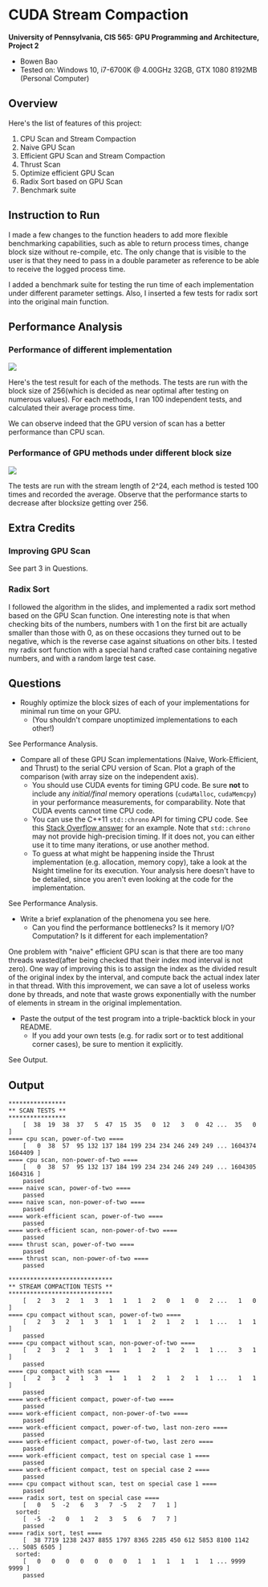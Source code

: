 CUDA Stream Compaction
======================

**University of Pennsylvania, CIS 565: GPU Programming and Architecture, Project 2**

* Bowen Bao
* Tested on: Windows 10, i7-6700K @ 4.00GHz 32GB, GTX 1080 8192MB (Personal Computer)

## Overview

Here's the list of features of this project:

1. CPU Scan and Stream Compaction
2. Naive GPU Scan
3. Efficient GPU Scan and Stream Compaction
4. Thrust Scan
5. Optimize efficient GPU Scan
6. Radix Sort based on GPU Scan
7. Benchmark suite

## Instruction to Run

I made a few changes to the function headers to add more flexible benchmarking capabilities, such as able to return process times, change block size without re-compile, etc. The only change that is visible to the user is that they need to pass in a double parameter as reference to be able to receive the logged process time. 

I added a benchmark suite for testing the run time of each implementation under different parameter settings. Also, I inserted a few tests for radix sort into the original main function.

## Performance Analysis
### Performance of different implementation

![](/image/process_time.png)

Here's the test result for each of the methods. The tests are run with the block size of 256(which is decided as near optimal after testing on numerous values). For each methods, I ran 100 independent tests, and calculated their average process time.

We can observe indeed that the GPU version of scan has a better performance than CPU scan. 

### Performance of GPU methods under different block size

![](/image/process_time_blocksize.png)

The tests are run with the stream length of 2^24, each method is tested 100 times and recorded the average. Observe that the performance starts to decrease after blocksize getting over 256. 

## Extra Credits
### Improving GPU Scan
See part 3 in Questions.

### Radix Sort
I followed the algorithm in the slides, and implemented a radix sort method based on the GPU Scan function. One interesting note is that when checking bits of the numbers, numbers with 1 on the first bit are actually smaller than those with 0, as on these occasions they turned out to be negative, which is the reverse case against situations on other bits. I tested my radix sort function with a special hand crafted case containing negative numbers, and with a random large test case.

## Questions
* Roughly optimize the block sizes of each of your implementations for minimal
  run time on your GPU.
  * (You shouldn't compare unoptimized implementations to each other!)

See Performance Analysis.

* Compare all of these GPU Scan implementations (Naive, Work-Efficient, and
  Thrust) to the serial CPU version of Scan. Plot a graph of the comparison
  (with array size on the independent axis).
  * You should use CUDA events for timing GPU code. Be sure **not** to include
    any *initial/final* memory operations (`cudaMalloc`, `cudaMemcpy`) in your
    performance measurements, for comparability. Note that CUDA events cannot
    time CPU code.
  * You can use the C++11 `std::chrono` API for timing CPU code. See this
    [Stack Overflow answer](http://stackoverflow.com/a/23000049) for an example.
    Note that `std::chrono` may not provide high-precision timing. If it does
    not, you can either use it to time many iterations, or use another method.
  * To guess at what might be happening inside the Thrust implementation (e.g.
    allocation, memory copy), take a look at the Nsight timeline for its
    execution. Your analysis here doesn't have to be detailed, since you aren't
    even looking at the code for the implementation.

See Performance Analysis.

* Write a brief explanation of the phenomena you see here.
  * Can you find the performance bottlenecks? Is it memory I/O? Computation? Is
    it different for each implementation?

One problem with "naive" efficient GPU scan is that there are too many threads wasted(after being checked that their index mod interval is not zero). One way of improving this is to assign the index as the divided result of the original index by the interval, and compute back the actual index later in that thread. With this improvement, we can save a lot of useless works done by threads, and note that waste grows exponentially with the number of elements in stream in the original implementation.

* Paste the output of the test program into a triple-backtick block in your
  README.
  * If you add your own tests (e.g. for radix sort or to test additional corner
    cases), be sure to mention it explicitly.

See Output.

## Output

	****************
	** SCAN TESTS **
	****************
	    [  38  19  38  37   5  47  15  35   0  12   3   0  42 ...  35   0 ]
	==== cpu scan, power-of-two ====
	    [   0  38  57  95 132 137 184 199 234 234 246 249 249 ... 1604374 1604409 ]
	==== cpu scan, non-power-of-two ====
	    [   0  38  57  95 132 137 184 199 234 234 246 249 249 ... 1604305 1604316 ]
	    passed
	==== naive scan, power-of-two ====
	    passed
	==== naive scan, non-power-of-two ====
	    passed
	==== work-efficient scan, power-of-two ====
	    passed
	==== work-efficient scan, non-power-of-two ====
	    passed
	==== thrust scan, power-of-two ====
	    passed
	==== thrust scan, non-power-of-two ====
	    passed
	
	*****************************
	** STREAM COMPACTION TESTS **
	*****************************
	    [   2   3   2   1   3   1   1   1   2   0   1   0   2 ...   1   0 ]
	==== cpu compact without scan, power-of-two ====
	    [   2   3   2   1   3   1   1   1   2   1   2   1   1 ...   1   1 ]
	    passed
	==== cpu compact without scan, non-power-of-two ====
	    [   2   3   2   1   3   1   1   1   2   1   2   1   1 ...   3   1 ]
	    passed
	==== cpu compact with scan ====
	    [   2   3   2   1   3   1   1   1   2   1   2   1   1 ...   1   1 ]
	    passed
	==== work-efficient compact, power-of-two ====
	    passed
	==== work-efficient compact, non-power-of-two ====
	    passed
	==== work-efficient compact, power-of-two, last non-zero ====
	    passed
	==== work-efficient compact, power-of-two, last zero ====
	    passed
	==== work-efficient compact, test on special case 1 ====
	    passed
	==== work-efficient compact, test on special case 2 ====
	    passed
	==== cpu compact without scan, test on special case 1 ====
	    passed
	==== radix sort, test on special case ====
	    [   0   5  -2   6   3   7  -5   2   7   1 ]
	  sorted:
	    [  -5  -2   0   1   2   3   5   6   7   7 ]
	    passed
	==== radix sort, test ====
	    [  38 7719 1238 2437 8855 1797 8365 2285 450 612 5853 8100 1142 ... 5085 6505 ]
	  sorted:
	    [   0   0   0   0   0   0   0   1   1   1   1   1   1 ... 9999 9999 ]
	    passed